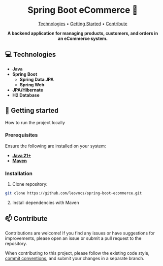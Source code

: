 <h1 align="center" style="font-weight: bold;">Spring Boot eCommerce 🛒</h1>

<p align="center"> 
  <a href="#tech">Technologies</a> • 
  <a href="#started">Getting Started</a> • 
  <a href="#contribute">Contribute</a> 
</p> 

<p align="center"> 
  <b>A backend application for managing products, customers, and orders in an eCommerce system.</b> 
</p>

<h2 id="tech">💻 Technologies</h2>

- **Java**
- **Spring Boot**
  - **Spring Data JPA**
  - **Spring Web**
- **JPA/Hibernate**
- **H2 Database**

<h2 id="started">🚀 Getting started</h2>

How to run the project locally

<h3>Prerequisites</h3>

Ensure the following are installed on your system:

- [**Java 21+**](https://www.oracle.com/br/java/technologies/downloads/#java21)
- [**Maven**](https://maven.apache.org/download.cgi)

<h3>Installation</h3>

1. Clone repository:

```bash
git clone https://github.com/leovncs/spring-boot-ecommerce.git
```

2. Install dependencies with Maven

<h2 id="contribute">📫 Contribute</h2>

Contributions are welcome! If you find any issues or have suggestions for improvements, please open an issue or submit a pull request to the repository.

When contributing to this project, please follow the existing code style, [commit conventions](https://www.conventionalcommits.org/en/v1.0.0/), and submit your changes in a separate branch.
